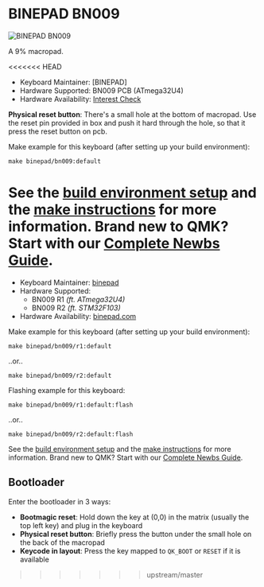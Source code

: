 # BINEPAD BN009

![BINEPAD BN009](https://imgur.com/fu0iXD0h.jpg)

A 9% macropad.

<<<<<<< HEAD
* Keyboard Maintainer: [BINEPAD]
* Hardware Supported: BN009 PCB (ATmega32U4)
* Hardware Availability: [Interest Check](https://www.binepad.com/bn009)

**Physical reset button**: There's a small hole at the bottom of macropad. Use the reset pin provided in box and push it hard through the hole, so that it press the reset button on  pcb.

Make example for this keyboard (after setting up your build environment):

    make binepad/bn009:default

See the [build environment setup](https://docs.qmk.fm/#/getting_started_build_tools) and the [make instructions](https://docs.qmk.fm/#/getting_started_make_guide) for more information. Brand new to QMK? Start with our [Complete Newbs Guide](https://docs.qmk.fm/#/newbs).
=======
* Keyboard Maintainer: [binepad](https://github.com/binepad)
* Hardware Supported:
    * BN009 R1 *(ft. ATmega32U4)*
    * BN009 R2 *(ft. STM32F103)*
* Hardware Availability: [binepad.com](https://www.binepad.com/bn009)

Make example for this keyboard (after setting up your build environment):

    make binepad/bn009/r1:default

..or..

    make binepad/bn009/r2:default

Flashing example for this keyboard:

    make binepad/bn009/r1:default:flash

..or..

    make binepad/bn009/r2:default:flash

See the [build environment setup](https://docs.qmk.fm/#/getting_started_build_tools) and the [make instructions](https://docs.qmk.fm/#/getting_started_make_guide) for more information.
Brand new to QMK? Start with our [Complete Newbs Guide](https://docs.qmk.fm/#/newbs).

## Bootloader

Enter the bootloader in 3 ways:

* **Bootmagic reset**: Hold down the key at (0,0) in the matrix (usually the top left key) and plug in the keyboard
* **Physical reset button**: Briefly press the button under the small hole on the back of the macropad
* **Keycode in layout**: Press the key mapped to `QK_BOOT` or `RESET` if it is available
>>>>>>> upstream/master

